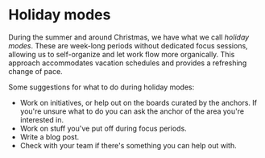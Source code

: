 # Holiday modes

During the summer and around Christmas, we have what we call _holiday modes_.
These are week-long periods without dedicated focus sessions, allowing us to self-organize and let work flow more organically. This approach accommodates vacation schedules and provides a refreshing change of pace.

Some suggestions for what to do during holiday modes:

- Work on initiatives, or help out on the boards curated by the anchors. If you're unsure what to do you can ask the anchor of the area you're interested in.
- Work on stuff you've put off during focus periods.
- Write a blog post.
- Check with your team if there's something you can help out with.
